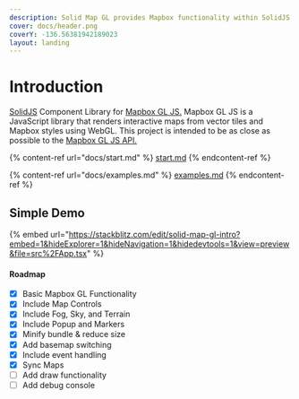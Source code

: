 ```yaml
---
description: Solid Map GL provides Mapbox functionality within SolidJS applications
cover: docs/header.png
coverY: -136.56381942189023
layout: landing
---
```


# Introduction

[SolidJS](https://www.solidjs.com/) Component Library for [Mapbox GL JS.](https://github.com/mapbox/mapbox-gl-js) Mapbox GL JS is a JavaScript library that renders interactive maps from vector tiles and Mapbox styles using WebGL. This project is intended to be as close as possible to the [Mapbox GL JS API.](https://docs.mapbox.com/mapbox-gl-js/api/)

{% content-ref url="docs/start.md" %}
[start.md](docs/start.md)
{% endcontent-ref %}

{% content-ref url="docs/examples.md" %}
[examples.md](docs/examples.md)
{% endcontent-ref %}

## Simple Demo

{% embed url="https://stackblitz.com/edit/solid-map-gl-intro?embed=1&hideExplorer=1&hideNavigation=1&hidedevtools=1&view=preview&file=src%2FApp.tsx" %}

#### Roadmap

* [x] Basic Mapbox GL Functionality
* [x] Include Map Controls
* [x] Include Fog, Sky, and Terrain
* [x] Include Popup and Markers
* [x] Minify bundle & reduce size
* [x] Add basemap switching
* [x] Include event handling
* [x] Sync Maps
* [ ] Add draw functionality
* [ ] Add debug console
